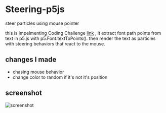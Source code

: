 # Steering-p5js
steer particles using mouse pointer 

this is impelmenting Coding Challenge [link](https://www.youtube.com/watch?v=4hA7G3gup-4)
, it extract font path points from text in p5.js with p5.Font.textToPoints(). then render the text as particles with steering behaviors that react to the mouse.

## changes I made 
 - chasing mouse behavior 
 - change color to random if it's not it's position 
 
## screenshot
![screenshot](http://i.imgur.com/EObWEhF.gifv)
